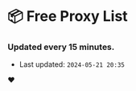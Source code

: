 # :package: Free Proxy List
### Updated every 15 minutes.

- Last updated: `2024-05-21 20:35`

:heart:
